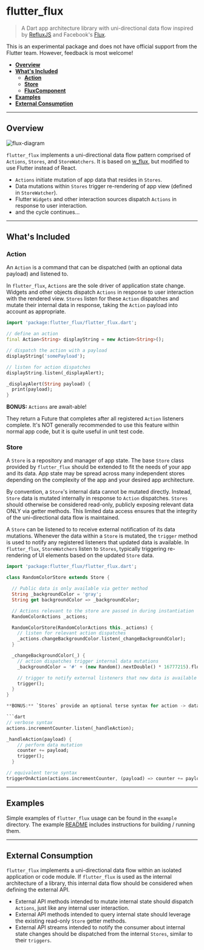 # flutter_flux

> A Dart app architecture library with uni-directional data flow inspired by [RefluxJS](https://github.com/reflux/refluxjs) and Facebook's [Flux](https://facebook.github.io/flux/).

This is an experimental package and does not have official support from the
Flutter team. However, feedback is most welcome!

- [**Overview**](#overview)
- [**What's Included**](#whats-included)
  - [**Action**](#action)
  - [**Store**](#store)
  - [**FluxComponent**](#fluxcomponent)
- [**Examples**](#examples)
- [**External Consumption**](#external-consumption)

---

## Overview

![flux-diagram](https://github.com/Workiva/w_flux/blob/images/images/flux_diagram.png)

`flutter_flux` implements a uni-directional data flow pattern comprised of `Actions`, `Stores`, and `StoreWatchers`.
It is based on [w_flux](https://github.com/Workiva/w_flux), but modified to use Flutter instead of React.

- `Actions` initiate mutation of app data that resides in `Stores`.
- Data mutations within `Stores` trigger re-rendering of app view (defined in `StoreWatcher`).
- Flutter `Widgets` and other interaction sources dispatch `Actions` in response to user interaction.
- and the cycle continues...

---

## What's Included


### Action

An `Action` is a command that can be dispatched (with an optional data payload) and listened to.

In `flutter_flux`, `Actions` are the sole driver of application state change. Widgets and other objects dispatch `Actions` in response to 
user interaction with the rendered view. `Stores` listen for these `Action` dispatches and mutate their internal data in
response, taking the `Action` payload into account as appropriate.

```dart
import 'package:flutter_flux/flutter_flux.dart';

// define an action
final Action<String> displayString = new Action<String>();

// dispatch the action with a payload
displayString('somePayload');

// listen for action dispatches
displayString.listen(_displayAlert);

_displayAlert(String payload) {
  print(payload);
}
```

**BONUS:** `Actions` are await-able!

They return a Future that completes after all registered `Action` listeners complete.  It's NOT generally recommended to
use this feature within normal app code, but it is quite useful in unit test code.


### Store

A `Store` is a repository and manager of app state. The base `Store` class provided by `flutter_flux` should be extended to fit
the needs of your app and its data. App state may be spread across many independent stores depending on the complexity
of the app and your desired app architecture.

By convention, a `Store`'s internal data cannot be mutated directly. Instead, `Store` data is mutated internally in
response to `Action` dispatches. `Stores` should otherwise be considered read-only, publicly exposing relevant data ONLY
via getter methods.  This limited data access ensures that the integrity of the uni-directional data flow is maintained.

A `Store` can be listened to to receive external notification of its data mutations. Whenever the data within a `Store`
is mutated, the `trigger` method is used to notify any registered listeners that updated data is available.  In `flutter_flux`,
`StoreWatchers` listen to `Stores`, typically triggering re-rendering of UI elements based on the updated `Store` data.

```dart
import 'package:flutter_flux/flutter_flux.dart';

class RandomColorStore extends Store {

  // Public data is only available via getter method
  String _backgroundColor = 'gray';
  String get backgroundColor => _backgroundColor;

  // Actions relevant to the store are passed in during instantiation
  RandomColorActions _actions;

  RandomColorStore(RandomColorActions this._actions) {
    // listen for relevant action dispatches
    _actions.changeBackgroundColor.listen(_changeBackgroundColor);
  }

  _changeBackgroundColor(_) {
    // action dispatches trigger internal data mutations
    _backgroundColor = '#' + (new Random().nextDouble() * 16777215).floor().toRadixString(16);

    // trigger to notify external listeners that new data is available
    trigger();
  }
}

**BONUS:** `Stores` provide an optional terse syntax for action -> data mutation -> trigger operations.

```dart
// verbose syntax
actions.incrementCounter.listen(_handleAction);

_handleAction(payload) {
    // perform data mutation
    counter += payload;
    trigger();
  }

// equivalent terse syntax
triggerOnAction(actions.incrementCounter, (payload) => counter += payload);
```

---

## Examples

Simple examples of `flutter_flux` usage can be found in the `example` directory. The example [README](example/README.md)
includes instructions for building / running them.


---

## External Consumption

`flutter_flux` implements a uni-directional data flow within an isolated application or code module. If `flutter_flux` is used as the
internal architecture of a library, this internal data flow should be considered when defining the external API.

- External API methods intended to mutate internal state should dispatch `Actions`, just like any internal user interaction.
- External API methods intended to query internal state should leverage the existing read-only `Store` getter methods.
- External API streams intended to notify the consumer about internal state changes should be dispatched from the
internal `Stores`, similar to their `triggers`.

